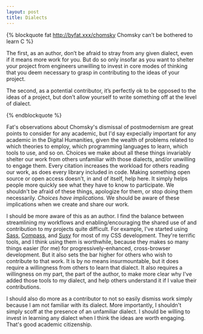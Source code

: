 ```yaml
---
layout: post
title: Dialects
---
```


{% blockquote fat http://byfat.xxx/chomsky Chomsky can’t be bothered to learn C %}

The first, as an author, don’t be afraid to stray from any
given dialect, even if it means more work for you. But do so only
insofar as you want to shelter your project from engineers
unwilling to
invest in core modes of thinking that you deem necessary to grasp in
contributing to the ideas of your project.

The second, as a potential contributor, it’s perfectly ok to be opposed
to the ideas of a project, but don’t allow yourself to write something
off at the level of dialect.

{% endblockquote %}

Fat's observations about Chomsky's dismissal of postmodernism are great
points to consider for any academic, but I'd say expecially important
for any academic in the Digital Humanities, given the wealth of problems
related to which theories to employ, which programming languages to
learn, which tools to use, and so on. Choices we make about all these
things invariably shelter our work from others unfamiliar with those
dialects, and/or unwilling to engage them. Every citation increases the
workload for others reading our work, as does every library included in code. Making
something open source or open access doesn't, in and of itself, help
here. It simply helps people more quickly see what they have to know to
participate. We shouldn't be afraid of these things, apologize for them, or stop doing
them necessarily. *Choices have implications.* We should be aware of these implications when we create and share our work.

I should be more aware of this as an author. I find the balance between
streamlining my workflows and enabling/encouraging the shared use of and
contribution to my projects quite difficult. For example, I've started
using [Sass][sass], [Compass][compass], and [Susy][susy] for most of my
CSS development. They're terrific tools, and I think using them is
worthwhile, because they makes so many things easier (for me) for
progressively-enhanced, cross-browser development. But it also sets the
bar higher for others who wish to contribute to that work. It is by no
means insurmountable, but it does require a willingness from others to
learn that dialect.
It also requires a willingness on my part, the part of the author, to
make more clear why I've added those tools to my dialect, and help
others understand it if I value their contributions.

I should also do more as a contributor to not so easily dismiss work simply
because I am not familiar with its dialect. More importantly, I
shouldn't simply scoff at the presence of an unfamiliar dialect. I should be
willing to invest in learning any dialect when I think the ideas are worth
engaging. That's good academic citizenship.

[sass]: http://sass-lang.com
[compass]: http://compass-style.com
[susy]: http://susy.oddbird.net

